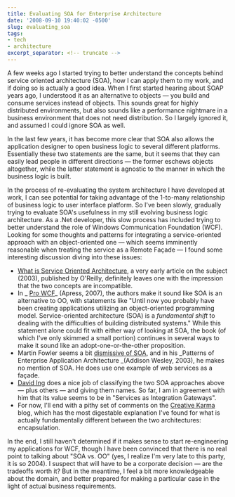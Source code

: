 ```yaml
---
title: Evaluating SOA for Enterprise Architecture
date: '2008-09-10 19:40:02 -0500'
slug: evaluating_soa
tags:
- tech
- architecture
excerpt_separator: <!-- truncate -->
---
```


A few weeks ago I started trying to better understand the concepts behind
service oriented architecture (SOA), how I can apply them to my work, and if
doing so is actually a good idea. When I first started hearing about SOAP years
ago, I understood it as an alternative to objects &mdash; you build and consume
services instead of objects. This sounds great for highly distributed
environments, but also sounds like a performance nightmare in a business
environment that does not need distribution. So I largely ignored it, and
assumed I could ignore SOA as well.

<!-- truncate -->


In the last few years, it has become more clear that SOA also allows the
application designer to open business logic to several different platforms.
Essentially these two statements are the same, but it seems that they can easily
lead people in different directions &mdash; the former eschews objects altogether,
while the latter statement is agnostic to the manner in which the business logic
is built.

In the process of re-evaluating the system architecture I have developed at
work, I can see potential for taking advantage of the 1-to-many relationship of
business logic to user interface platform. So I've been slowly, gradually trying
to evaluate SOA's usefulness in my still evolving business logic architecture. As a .Net
developer, this slow process has included trying to better understand the role
of Windows Communication Foundation (WCF). Looking for some thoughts and
patterns for integrating a service-oriented approach with an object-oriented one
&mdash; which seems imminently reasonable when treating the service as a Remote Fa&ccedil;ade
&mdash; I found some interesting discussion diving into these issues:

* <a href="http://webservices.xml.com/pub/a/ws/2003/09/30/soa.html">What is Service Oriented Architecture</a>, a very early article on the subject (2003), published by O'Reilly, definitely leaves one with the impression that the two concepts are incompatible.
* In _ <a href="http://books.google.com/books?id=fDykmoWpjzEC&amp;pg=PA35&amp;lpg=PA35&amp;dq=wcf+remoteobjects&amp;source=web&amp;ots=XW1NTudctl&amp;sig=6BThhde0l-QWNyQ7GypZhOyLlgo&amp;hl=en&amp;sa=X&amp;oi=book_result&amp;resnum=1&amp;ct=result#PPA34,M1"> Pro WCF</a>_ (Apress, 2007), the authors make it sound like SOA is an alternative to OO, with statements like "Until now you probably have been creating applications utilizing an object-oriented programming model. Service-oriented architecture (SOA) is a _fundamental shift_ to dealing with the difficulties of building distributed systems." While this statement alone could fit with either way of looking at SOA, the book (of which I've only skimmed a small portion) continues in several ways to make it sound like an adopt-one-or-the-other proposition.
* Martin Fowler seems a bit <a href="http://www.martinfowler.com/bliki/ServiceOrientedAmbiguity.html"> dismissive of SOA</a>, and in his _Patterns of Enterprise Application Architecture _(Addison Wesley, 2003), he makes no mention of SOA. He does use one example of web services as a fa&ccedil;ade.
* <a href="http://www.from9till2.com/PermaLink.aspx?guid=bdf07eaf-02dd-4f65-bb57-83e00e914e45"> David Ing</a> does a nice job of classifying the two SOA approaches above &mdash; plus others &mdash; and giving them names. So far, I am in agreement with him that its value seems to be in "Services as Integration Gateways".
* For now, I'll end with a pithy set of comments on the <a href="http://creativekarma.com/ee.php/quotes/comments/service_oriented_vs_object_oriented/"> Creative Karma</a> blog, which has the most digestable explanation I've found for what is actually fundamentally different between the two architectures: encapsulation.

In the end, I still haven't determined if it makes sense to start re-engineering
my applications for WCF, though I have been convinced that there is no real
point to talking about "SOA vs. OO" (yes, I realize I'm  very late to this
party, it is so 2004). I suspect that will have to be a corporate decision
&mdash; are the tradeoffs worth it? But in the meantime, I feel a bit more
knowledgeable about the domain, and better prepared for making a particular case
in the light of actual business requirements.
